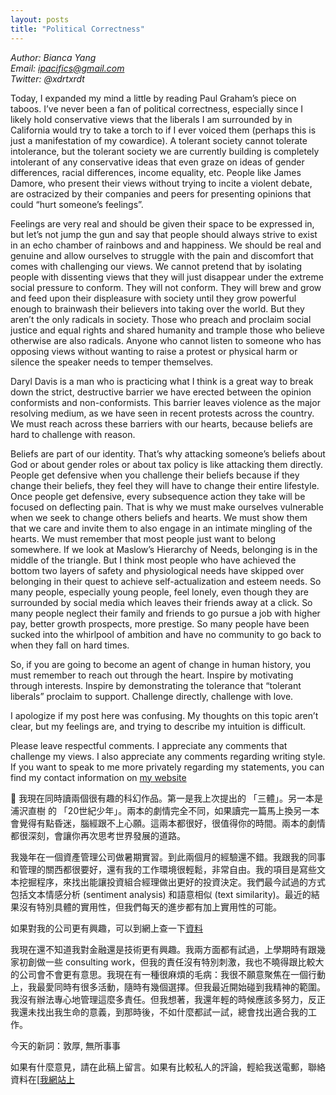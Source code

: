 ```yaml
---
layout: posts
title: "Political Correctness"
---
```

*Author: Bianca Yang*<br>
*Email: ipacifics@gmail.com*<br>
*Twitter: @xdrtxrdt*<br>

Today, I expanded my mind a little by reading Paul Graham’s piece on taboos. I’ve never been a fan of political correctness, especially since I likely hold conservative views that the liberals I am surrounded by in California would try to take a torch to if I ever voiced them (perhaps this is just a manifestation of my cowardice). A tolerant society cannot tolerate intolerance, but the tolerant society we are currently building is completely intolerant of any conservative ideas that even graze on ideas of gender differences, racial differences, income equality, etc. People like James Damore, who present their views without trying to incite a violent debate, are ostracized by their companies and peers for presenting opinions that could “hurt someone’s feelings”.

Feelings are very real and should be given their space to be expressed in, but let’s not jump the gun and say that people should always strive to exist in an echo chamber of rainbows and and happiness. We should be real and genuine and allow ourselves to struggle with the pain and discomfort that comes with challenging our views. We cannot pretend that by isolating people with dissenting views that they will just disappear under the extreme social pressure to conform. They will not conform. They will brew and grow and feed upon their displeasure with society until they grow powerful enough to brainwash their believers into taking over the world. But they aren’t the only radicals in society. Those who preach and proclaim social justice and equal rights and shared humanity and trample those who believe otherwise are also radicals. Anyone who cannot listen to someone who has opposing views without wanting to raise a protest or physical harm or silence the speaker needs to temper themselves.

Daryl Davis is a man who is practicing what I think is a great way to break down the strict, destructive barrier we have erected between the opinion conformists and non-conformists. This barrier leaves violence as the major resolving medium, as we have seen in recent protests across the country. We must reach across these barriers with our hearts, because beliefs are hard to challenge with reason.

Beliefs are part of our identity. That’s why attacking someone’s beliefs about God or about gender roles or about tax policy is like attacking them directly. People get defensive when you challenge their beliefs because if they change their beliefs, they feel they will have to change their entire lifestyle. Once people get defensive, every subsequence action they take will be focused on deflecting pain. That is why we must make ourselves vulnerable when we seek to change others beliefs and hearts. We must show them that we care and invite them to also engage in an intimate mingling of the hearts. We must remember that most people just want to belong somewhere. If we look at Maslow’s Hierarchy of Needs, belonging is in the middle of the triangle. But I think most people who have achieved the bottom two layers of safety and physiological needs have skipped over belonging in their quest to achieve self-actualization and esteem needs. So many people, especially young people, feel lonely, even though they are surrounded by social media which leaves their friends away at a click. So many people neglect their family and friends to go pursue a job with higher pay, better growth prospects, more prestige. So many people have been sucked into the whirlpool of ambition and have no community to go back to when they fall on hard times.

So, if you are going to become an agent of change in human history, you must remember to reach out through the heart. Inspire by motivating through interests. Inspire by demonstrating the tolerance that “tolerant liberals” proclaim to support. Challenge directly, challenge with love.



I apologize if my post here was confusing. My thoughts on this topic aren’t clear, but my feelings are, and trying to describe my intuition is difficult.

Please leave respectful comments. I appreciate any comments that challenge my views. I also appreciate any comments regarding writing style. If you want to speak to me more privately regarding my statements, you can find my contact information on [my website](https://xrdt.github.io)




我現在同時讀兩個很有趣的科幻作品。第一是我上次提出的 「三體」。另一本是 浦沢直樹 的 「20世紀少年」。兩本的劇情完全不同，如果讀完一篇馬上換另一本會覺得有點昏迷，腦經跟不上心願。這兩本都很好，很值得你的時間。兩本的劇情都很深刻，會讓你再次思考世界發展的道路。

我幾年在一個資產管理公司做暑期實習。到此兩個月的經驗還不錯。我跟我的同事和管理的關西都很要好，還有我的工作環境很輕鬆，非常自由。我的項目是寫些文本挖掘程序，來找出能讓投資組合經理做出更好的投資決定。我們最今試過的方式包括文本情感分析 (sentiment analysis) 和語意相似 (text similarity)。最近的結果沒有特別具體的實用性，但我們每天的進步都有加上實用性的可能。

如果對我的公司更有興趣，可以到網上查一下[資料](http://fullerthaler.com)

我現在還不知道我對金融還是技術更有興趣。我兩方面都有試過，上學期時有跟幾家初創做一些 consulting work，但我的責任沒有特別刺激，我也不曉得跟比較大的公司會不會更有意思。我現在有一種很麻煩的毛病：我很不願意聚焦在一個行動上，我最愛同時有很多活動，隨時有幾個選擇。但我最近開始碰到我精神的範圍。我沒有辦法專心地管理這麼多責任。但我想著，我還年輕的時候應該多努力，反正我還未找出我生命的意義，到那時後，不如什麼都試一試，總會找出適合我的工作。




今天的新詞：敦厚, 無所事事

如果有什麼意見，請在此稿上留言。如果有比較私人的評論，輕給我送電郵，聯絡資料在[[我網站上](https://xrdt.github.io)


